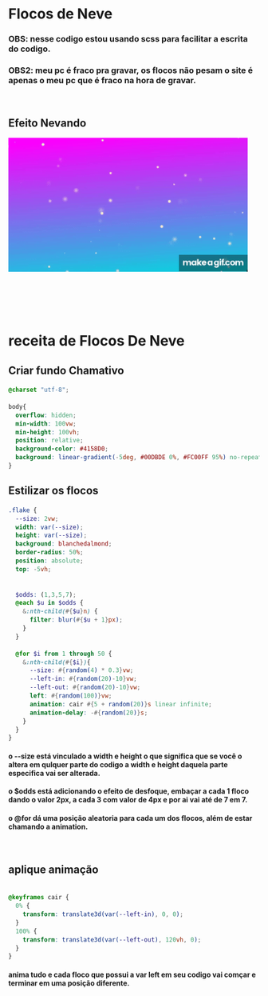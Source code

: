 # Flocos de Neve
### OBS: nesse codigo estou usando scss para facilitar a escrita do codigo.
### OBS2: meu pc é fraco pra gravar, os flocos não pesam o site é apenas o meu pc que é fraco na hora de gravar.


<br/>
<h2>Efeito Nevando</h2>

<div style="height:350px;">
  <img src="../imgs/scss/snowing.gif" alt="Rainbow Loader">
</div>

# receita de Flocos De Neve

## Criar fundo Chamativo

```scss
@charset "utf-8";

body{
  overflow: hidden;
  min-width: 100vw;
  min-height: 100vh;
  position: relative;
  background-color: #4158D0;
  background: linear-gradient(-5deg, #00DBDE 0%, #FC00FF 95%) no-repeat;
}

```

## Estilizar os flocos

```scss
.flake {
  --size: 2vw;
  width: var(--size);
  height: var(--size);
  background: blanchedalmond;
  border-radius: 50%;
  position: absolute;
  top: -5vh;


  $odds: (1,3,5,7);
  @each $u in $odds {
    &:nth-child(#{$u}n) {
      filter: blur(#{$u + 1}px);
    }
  }

  @for $i from 1 through 50 {
    &:nth-child(#{$i}){
      --size: #{random(4) * 0.3}vw;
      --left-in: #{random(20)-10}vw;
      --left-out: #{random(20)-10}vw;
      left: #{random(100)}vw;
      animation: cair #{5 + random(20)}s linear infinite;
      animation-delay: -#{random(20)}s;
    }
  }
}
```
#### o --size está vinculado a width e height o que significa que se você o altera em qulquer parte do codigo a width e height daquela parte especifica vai ser alterada.

#### o $odds está adicionando o efeito de desfoque, embaçar a cada 1 floco dando o valor 2px, a cada 3 com valor de 4px e por ai vai até de 7 em 7.

#### o @for dá uma posição aleatoria para cada um dos flocos, além de estar chamando a animation.

<br/>

## aplique animação

```scss

@keyframes cair {
  0% {
    transform: translate3d(var(--left-in), 0, 0);
  }
  100% {
    transform: translate3d(var(--left-out), 120vh, 0);
  }
}
```
#### anima tudo e cada floco que possui a var left em seu codigo vai comçar e terminar em uma posição diferente.